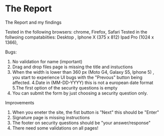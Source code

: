 # The Report

The Report and my findings 

Tested in the following browsers: chrome, Firefox, Safari 
Tested in the follwoing compatabiities:  Desktop , Iphone X (375 x 812) Ipad Pro (1024 x 1366), 

Bugs:
1. No validation for name (important)
2. Drag and drop files page is missing the title and instuctions
3. When the width is lower than 360 px  (Moto G4, Galaxy S5, Iphone 5) , you start to experience UI bugs with the "Prevous" button being affected.
4.Date in (MM-DD-YYYY) this is not a european date format
5.The first option of the security questions is empty
6. You can submit the form by just choosing a security question only. 


Improvements
1. When you eneter the site, the fist button is "Next"  this should be "Enter"
2. Signature page is missing instructions 
3. The footer on security questions should be "your answer/response"
4. There need some validations on all pages!
